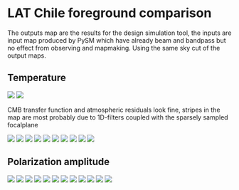 # LAT Chile foreground comparison

The outputs map are the results for the design simulation tool,
the inputs are input map produced by PySM which have already beam
and bandpass but no effect from observing and mapmaking.
Using the same sky cut of the output maps.

## Temperature

![](foreground_map_LFL1_input.png) ![](foreground_map_LFL1_output.png)

CMB transfer function and atmospheric residuals look fine, stripes in the map are most probably
due to 1D-filters coupled with the sparsely sampled focalplane

![](foreground_map_LFL2_input.png) ![](foreground_map_LFL2_output.png)
![](foreground_map_MFL1_input.png) ![](foreground_map_MFL1_output.png)
![](foreground_map_MFL2_input.png) ![](foreground_map_MFL2_output.png)
![](foreground_map_HFL1_input.png) ![](foreground_map_HFL1_output.png)
![](foreground_map_HFL2_input.png) ![](foreground_map_HFL2_output.png)


## Polarization amplitude

![](foreground_map_P_LFL1_input.png) ![](foreground_map_P_LFL1_output.png)
![](foreground_map_P_LFL2_input.png) ![](foreground_map_P_LFL2_output.png)
![](foreground_map_P_MFL1_input.png) ![](foreground_map_P_MFL1_output.png)
![](foreground_map_P_MFL2_input.png) ![](foreground_map_P_MFL2_output.png)
![](foreground_map_P_HFL1_input.png) ![](foreground_map_P_HFL1_output.png)
![](foreground_map_P_HFL2_input.png) ![](foreground_map_P_HFL2_output.png)
